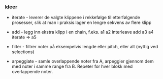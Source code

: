 ### Ideer

- iterate - leverer de valgte klippene i rekkefølge til etterfølgende prosesser, slik at man i praksis lager en lengre sekvens av flere klipp
- add - legg inn ekstra klipp i en chain, f.eks. a1 a2 interleave add a3 a4 iterate => a5
- filter - filtrer noter på eksempelvis lengde eller pitch, eller alt (nyttig ved selections)

- arpeggiate - samle overlappende noter fra A, arpeggier gjennom dem med noter i samme range fra B. Repeter for hver blokk med overlappende noter.
